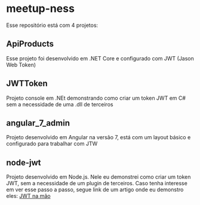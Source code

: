 # meetup-ness

Esse repositório está com 4 projetos:

## ApiProducts
Esse projeto foi desenvolvido em .NET Core e configurado com JWT (Jason Web Token)

## JWTToken

Projeto console em .NEt demonstrando como criar um token JWT em C# sem a necessidade de uma .dll de terceiros

## angular_7_admin

Projeto desenvolvido em Angular na versão 7, está com um layout básico e configurado para trabalhar com JTW

## node-jwt

Projeto desenvolvido em Node.js. Nele eu demonstrei como criar um token JWT, sem a necessidade de um plugin de terceiros. Caso tenha interesse em ver esse passo a passo, segue link de um artigo onde eu demonstro eles: [JWT na mão](https://imasters.com.br/back-end/node-js-criando-um-token-jwt-sem-plugin)
